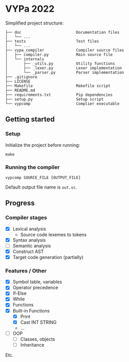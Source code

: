 # VYPa 2022

Simplified project structure:

```text
├── doc                        Documentation files
│   └── ...
├── tests                      Test files
│   └── ...
├── vypa_compiler              Compiler source files
│   ├── compiler.py            Main source file
│   └── internals
│       ├── _utils.py          Utility functions
│       ├── _lexer.py          Lexer implementation
│       └── _parser.py         Parser implementation
├── .gitignore
├── LICENSE
├── Makefile                   Makefile script
├── README.md
├── requirements.txt           Pip dependencies
├── setup.py                   Setup script 
└── vypcomp                    Complier executable
```

## Getting started

### Setup

Initialize the project before running:

`make`

### Running the compiler

`vypcomp SOURCE_FILE [OUTPUT_FILE]`

Default output file name is `out.vc`.

## Progress

### Compiler stages

- [x] Lexical analysis
  - Source code lexemes to tokens
- [x] Syntax analysis
- [ ] Semantic analysis
- [x] Construct AST
- [x] Target code generation (partially)

### Features / Other

- [x] Symbol table, variables
- [x] Operator precedence
- [x] If-Else
- [X] While
- [x] Functions
- [X] Built-in Functions
  - [x] Print
  - [X] Cast INT STRING 
  - ...
- [ ] OOP
  - [ ] Classes, objects
  - [ ] Inheritance
   
Etc.
